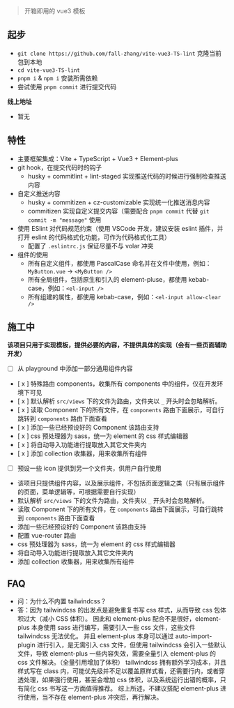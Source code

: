 > 开箱即用的 vue3 模板

## 起步

- `git clone https://github.com/fall-zhang/vite-vue3-TS-lint` 克隆当前包到本地
- `cd vite-vue3-TS-lint`
- `pnpm i` & `npm i` 安装所需依赖
- 尝试使用 `pnpm commit` 进行提交代码

**线上地址**

- 暂无

## 特性

- 主要框架集成：Vite + TypeScript + Vue3 + Element-plus
- git hook，在提交代码时的钩子
  - husky + commitlint + lint-staged 实现推送代码的时候进行强制检查推送内容
- 自定义推送内容
  - husky + commitizen + cz-customizable 实现统一化推送消息内容
  - commitizen 实现自定义提交内容（需要配合 `pnpm commit` 代替 `git commit -m "message"` 使用
- 使用 ESlint 对代码规范约束（使用 VSCode 开发，建议安装 eslint 插件，并打开 eslint 的代码格式化功能，可作为代码格式化工具）
  - 配置了 `.eslintrc.js` 保证尽量不与 volar 冲突
- 组件的使用
  - 所有自定义组件，都使用 PascalCase 命名并在文件中使用，例如：`MyButton.vue` -> `<MyButton />`
  - 所有全局组件，包括原生和引入的 element-pluse，都使用 kebab-case，例如：`<el-input />`
  - 所有组建的属性，都使用 kebab-case，例如：`<el-input allow-clear />`

## 施工中

**该项目只用于实现模板，提供必要的内容，不提供具体的实现（会有一些页面辅助开发）**

- [ ] 从 playground 中添加一部分通用组件内容
- [ x ] 特殊路由 components，收集所有 components 中的组件，仅在开发环境下可见
- [ x ] 默认解析 `src/views` 下的文件为路由，文件夹以 `_` 开头时会忽略解析。
- [ x ] 读取 Component 下的所有文件，在 `components` 路由下面展示，可自行跳转到 `components` 路由下面查看
- [ x ] 添加一些已经预设好的 Component 该路由支持
- [ x ] css 预处理器为 sass，统一为 element 的 css 样式编辑器
- [ x ] 将自动导入功能进行提取放入其它文件夹内
- [ x ] 添加 collection 收集器，用来收集所有组件
- [ ] 预设一些 icon 提供到另一个文件夹，供用户自行使用

- 该项目只提供组件内容，以及展示组件，不包括页面逻辑之类（只有展示组件的页面，菜单逻辑等，可根据需要自行实现）
- 默认解析 `src/views` 下的文件为路由，文件夹以 `_` 开头时会忽略解析。
- 读取 Component 下的所有文件，在 `components` 路由下面展示，可自行跳转到 `components` 路由下面查看
- 添加一些已经预设好的 Component 该路由支持
- 配置 vue-router 路由
- css 预处理器为 sass，统一为 element 的 css 样式编辑器
- 将自动导入功能进行提取放入其它文件夹内
- 添加 collection 收集器，用来收集所有组件

## FAQ

- 问：为什么不内置 tailwindcss？
- 答：因为 tailwindcss 的出发点是避免重复书写 css 样式，从而导致 css 包体积过大（减小 CSS 体积）。
  因此和 element-plus 配合不是很好，element-plus 本身使用 sass 进行编写，需要引入一些 css 文件，这些文件 tailwindcss 无法优化。
  并且 element-plus 本身可以通过 auto-import-plugin 进行引入，是无需引入 css 文件，但使用 tailwindcss 会引入一些默认文件，导致 element-plus 一些内容失效，需要全量引入 element-plus 的 css 文件解决。（全量引用增加了体积）
  tailwindcss 拥有额外学习成本，并且样式写在 class 内，可能优先级并不足以覆盖原样式看，还需要行内，或者穿透处理，如果强行使用，甚至会增加 css 体积，以及系统运行出错的概率，只有简化 css 书写这一方面值得推荐。
  综上所述，不建议搭配 element-plus 进行使用，当不存在 element-plus 冲突后，再行解决。
